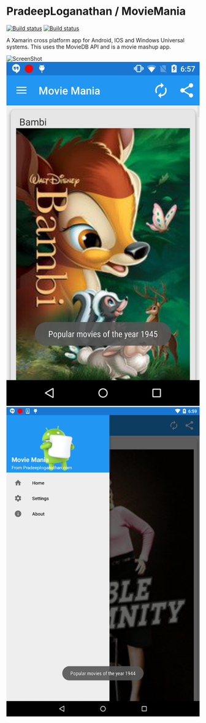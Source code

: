 # PradeepLoganathan / MovieMania

[![Build status](https://ci.appveyor.com/api/projects/status/dhtss7nkrph5efl2?svg=true&retina=true)](https://ci.appveyor.com/project/PradeepLoganathan/moviemania)
[![Build status](https://ci.appveyor.com/api/projects/status/dhtss7nkrph5efl2?svg=true&retina=true&passingText=master%20-%20OK)](https://ci.appveyor.com/project/PradeepLoganathan/moviemania)

A Xamarin cross platform app for Android, IOS and Windows Universal systems. This uses the MovieDB API and is a movie mashup app.

![ScreenShot](https://github.com/PradeepLoganathan/MovieMania/blob/master/59cd566b.png=800*380)
![ScreenShot](https://github.com/PradeepLoganathan/MovieMania/blob/master/898d0ca1.png)
![ScreenShot](https://github.com/PradeepLoganathan/MovieMania/blob/master/b89cd1ed.png )


